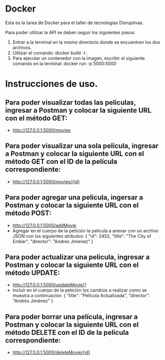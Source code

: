# Docker
Esta es la tarea de Docker para el taller de tecnologías Disruptivas.

Para poder utilizar la API se deben seguir los siguientes pasos:
1. Entrar a la terminal en la mismo directorio donde se encuentren los dos archivos.
2. Utilizar el comando: docker build -t <Colocar el nombre deseado> .
3. Para ejecutar un contenedor con la imagen, escribir el siguiente comando en la terminal: docker run -p 5000:5000 <nombre colocado en el paso anterior>

# Instrucciones de uso.
## Para poder visualizar todas las peliculas, ingresar a Postman y colocar la siguiente URL con el método GET:
- http://127.0.0.1:5000/movies

## Para poder visualizar una sola pelicula, ingresar a Postman y colocar la siguiente URL con el método GET con el ID de la película correspondiente:
- http://127.0.0.1:5000/movies/{id}

## Para poder agregar una pelicula, ingersar a Postman y colocar la siguiente URL con el método POST:
- http://127.0.0.1:5000/addMovie
- Agregar en el cuerpo de la petición la pelicula a anexar con un archivo JSON con los siguientes atributos:
  {
  "id": 3452,
  "title": "The City of Ember",
  "director": "Andres Jimenez"
 }

## Para poder actualizar una pelicula, ingresar a Postman y colocar la siguiente URL con el método UPDATE:
- http://127.0.0.1:5000/updateMovie/1
- Incluir en el cuerpo de la petición los cambios a realizar como se muestra a continuación:
    {
  "title": "Película Actualizada",
  "director": "Andrés Jiménez"
    }
  
## Para poder borrar una película, ingresar a Postman y colocar la siguiente URL con el método DELETE con el ID de la pelicula correspondiente:
- http://127.0.0.1:5000/deleteMovie/{id}
